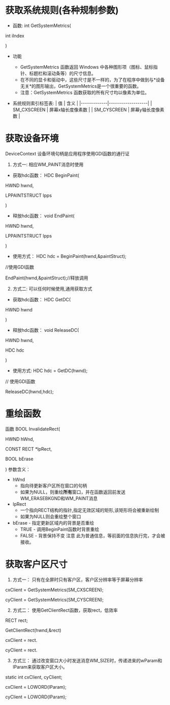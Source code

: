 # 获取系统规则(各种规制参数)
- 函数:
int GetSystemMetrics(

int iIndex

)
- 功能
  - GetSystemMetrics 函数返回 Windows 中各种图形项（图标、鼠标指针、标题栏和滚动条等）的尺寸信息。
  - 在不同的显卡和驱动中，这些尺寸是不一样的，为了在程序中做到与\*设备无关\*的图形输出，GetSystemMetrics是一个很重要的函数。
  - 注意：GetSystemMetrics 函数获取的所有尺寸均以像素为单位。

- 系统规则索引标签表:
| 值          | 含义              |
|-------------|-------------------|
| SM_CXSCREEN | 屏幕x轴长度像素数 |
| SM_CYSCREEN | 屏幕y轴长度像素数 |
# 获取设备环境
DeviceContext 设备环境句柄是应用程序使用GDI函数的通行证
1.  方式一:
相应WM_PAINT消息时使用
- 获取hdc函数：
HDC BeginPaint(

HWND hwnd,

LPPAINTSTRUCT lpps

)

- 释放hdc函数：
void EndPaint(

HWND hwnd,

LPPAINTSTRUCT lpps

)

- 使用方式：
HDC hdc = BeginPaint(hwnd,&paintStruct);

//使用GDI函数

EndPaint(hwnd,&paintStruct);//释放调用

2.  方式二:
可以任何时候使用,通用获取方式
- 获取hdc函数：
HDC GetDC(

HWND hwnd

)
- 释放hdc函数：
void ReleaseDC(

HWND hwnd,

HDC hdc

)
- 使用方式:
HDC hdc = GetDC(hwnd);

// 使用GDI函数

ReleaseDC(hwnd,hdc);

# 重绘函数
函数
BOOL InvalidateRect(

HWND hWnd,

CONST RECT \*lpRect,

BOOL bErase

)
参数含义：
- hWnd
  - 指向待更新客户区所在窗口的句柄
  - 如果为NULL，则重绘**所有**窗口，并在函数返回前发送WM_ERASEBKGND和WM_PAINT消息
- lpRect
  - 一个指向RECT结构的指针,指定无效区域的矩形,该矩形将会被重新绘制
  - 如果为NULL则会重绘整个窗口
- bErase - 指定更新区域内的背景是否重绘
  - TRUE - 调用BeginPaint函数时背景重绘
  - FALSE - 背景保持不变
注意
此为普通信息，等前面的信息执行完，才会被接收。
# 获取客户区尺寸
1.  方式一：
只有在全屏时只有客户区，客户区分辨率等于屏幕分辨率

cxClient = GetSystemMetrics(SM_CXSCREEN);

cyClient = GetSystemMetrics(SM_CYSCREEN);

2.  方式二：
使用GetClientRect函数，获取rect，低效率

RECT rect;

GetClientRect(hwnd,&rect)

cxClient = rect.

cyClient = rect.

3.  方式三：
通过改变窗口大小时发送消息WM_SIZE时，传递进来的wParam和lParam来获取客户区大小。

static int cxClient, cyClient;

cxClient = LOWORD(lParam);

cyClient = LOWORD(lParam);

